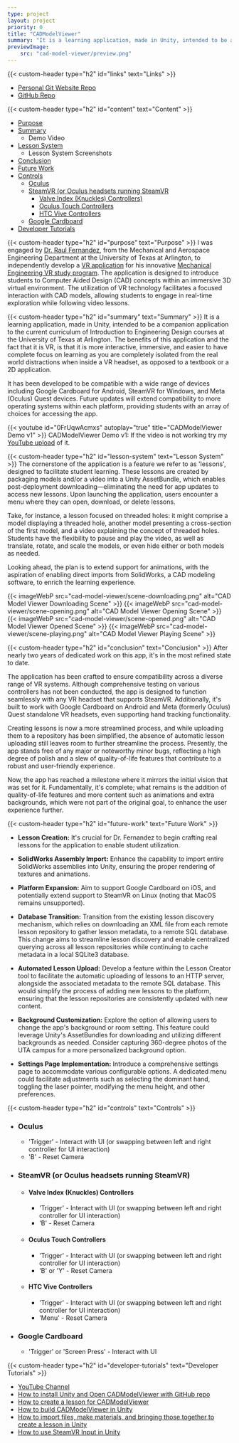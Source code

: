 ```yaml
---
type: project
layout: project
priority: 0
title: "CADModelViewer"
summary: "It is a learning application, made in Unity, intended to be a companion application to the current curriculum of Introduction to Engineering Design courses at the University of Texas at Arlington."
previewImage:
    src: "cad-model-viewer/preview.png"
---
```

{{< custom-header type="h2" id="links" text="Links" >}}
- [Personal Git Website Repo](https://git.matthewgreen.gg/mgreen/CADModelViewer.git)
- [GitHub Repo](https://github.com/greenmatthew/CADModelViewer.git)

{{< custom-header type="h2" id="content" text="Content" >}}
- [Purpose](#purpose)
- [Summary](#summary)
  - Demo Video
- [Lesson System](#lesson-system)
  - Lesson System Screenshots
- [Conclusion](#conclusion)
- [Future Work](#future-work)
- [Controls](#controls)
  - [Oculus](#oculus)
  - [SteamVR (or Oculus headsets running SteamVR](#steamvr-or-oculus-headsets-running-steamvr)
    - [Valve Index (Knuckles) Controllers)](#valve-index-knuckles-controllers)
    - [Oculus Touch Controllers](#oculus-touch-controllers)
    - [HTC Vive Controllers](#htc-vive-controllers)
  - [Google Cardboard](#google-cardboard)
- [Developer Tutorials](#developer-tutorials)

{{< custom-header type="h2" id="purpose" text="Purpose" >}}
I was engaged by [Dr. Raul Fernandez](https://www.uta.edu/academics/faculty/profile?username=fernande#About%20Me), from the Mechanical and Aerospace Engineering Department at the University of Texas at Arlington, to independently develop a [VR application](https://www.matthewgreen.gg/cad-model-viewer.php) for his innovative [Mechanical Engineering VR study program](https://mevrstudy.uta.edu). The application is designed to introduce students to Computer Aided Design (CAD) concepts within an immersive 3D virtual environment. The utilization of VR technology facilitates a focused interaction with CAD models, allowing students to engage in real-time exploration while following video lessons.

{{< custom-header type="h2" id="summary" text="Summary" >}}
It is a learning application, made in Unity, intended to be a companion application to the current curriculum of Introduction to Engineering Design courses at the University of Texas at Arlington. The benefits of this application and the fact that it is VR, is that it is more interactive, immersive, and easier to have complete focus on learning as you are completely isolated from the real world distractions when inside a VR headset, as opposed to a textbook or a 2D application.

It has been developed to be compatible with a wide range of devices including Google Cardboard for Android, SteamVR for Windows, and Meta (Oculus) Quest devices. Future updates will extend compatibility to more operating systems within each platform, providing students with an array of choices for accessing the app.

{{< youtube id="0FrUqwAcmxs" autoplay="true" title="CADModelViewer Demo v1" >}}
CADModelViewer Demo v1: If the video is not working try my [YouTube upload](https://youtu.be/0FrUqwAcmxs) of it.

{{< custom-header type="h2" id="lesson-system" text="Lesson System" >}}
The cornerstone of the application is a feature we refer to as 'lessons', designed to facilitate student learning. These lessons are created by packaging models and/or a video into a Unity AssetBundle, which enables post-deployment downloading—eliminating the need for app updates to access new lessons. Upon launching the application, users encounter a menu where they can open, download, or delete lessons.

Take, for instance, a lesson focused on threaded holes: it might comprise a model displaying a threaded hole, another model presenting a cross-section of the first model, and a video explaining the concept of threaded holes. Students have the flexibility to pause and play the video, as well as translate, rotate, and scale the models, or even hide either or both models as needed.

Looking ahead, the plan is to extend support for animations, with the aspiration of enabling direct imports from SolidWorks, a CAD modeling software, to enrich the learning experience.

{{< imageWebP src="cad-model-viewer/scene-downloading.png" alt="CAD Model Viewer Downloading Scene" >}}
{{< imageWebP src="cad-model-viewer/scene-opening.png" alt="CAD Model Viewer Opening Scene" >}}
{{< imageWebP src="cad-model-viewer/scene-opened.png" alt="CAD Model Viewer Opened Scene" >}}
{{< imageWebP src="cad-model-viewer/scene-playing.png" alt="CAD Model Viewer Playing Scene" >}}

{{< custom-header type="h2" id="conclusion" text="Conclusion" >}}
After nearly two years of dedicated work on this app, it's in the most refined state to date.

The application has been crafted to ensure compatibility across a diverse range of VR systems. Although comprehensive testing on various controllers has not been conducted, the app is designed to function seamlessly with any VR headset that supports SteamVR. Additionally, it's built to work with Google Cardboard on Android and Meta (formerly Oculus) Quest standalone VR headsets, even supporting hand tracking functionality.

Creating lessons is now a more streamlined process, and while uploading them to a repository has been simplified, the absence of automatic lesson uploading still leaves room to further streamline the process. Presently, the app stands free of any major or noteworthy minor bugs, reflecting a high degree of polish and a slew of quality-of-life features that contribute to a robust and user-friendly experience.

Now, the app has reached a milestone where it mirrors the initial vision that was set for it. Fundamentally, it's complete; what remains is the addition of quality-of-life features and more content such as animations and extra backgrounds, which were not part of the original goal, to enhance the user experience further.

{{< custom-header type="h2" id="future-work" text="Future Work" >}}
- **Lesson Creation:** It's crucial for Dr. Fernandez to begin crafting real lessons for the application to enable student utilization.

- **SolidWorks Assembly Import:** Enhance the capability to import entire SolidWorks assemblies into Unity, ensuring the proper rendering of textures and animations.

- **Platform Expansion:** Aim to support Google Cardboard on iOS, and potentially extend support to SteamVR on Linux (noting that MacOS remains unsupported).

- **Database Transition:** Transition from the existing lesson discovery mechanism, which relies on downloading an XML file from each remote lesson repository to gather lesson metadata, to a remote SQL database. This change aims to streamline lesson discovery and enable centralized querying across all lesson repositories while continuing to cache metadata in a local SQLite3 database.

- **Automated Lesson Upload:** Develop a feature within the Lesson Creator tool to facilitate the automatic uploading of lessons to an HTTP server, alongside the associated metadata to the remote SQL database. This would simplify the process of adding new lessons to the platform, ensuring that the lesson repositories are consistently updated with new content.

- **Background Customization:** Explore the option of allowing users to change the app's background or room setting. This feature could leverage Unity's AssetBundles for downloading and utilizing different backgrounds as needed. Consider capturing 360-degree photos of the UTA campus for a more personalized background option.

- **Settings Page Implementation:** Introduce a comprehensive settings page to accommodate various configurable options. A dedicated menu could facilitate adjustments such as selecting the dominant hand, toggling the laser pointer, modifying the menu height, and other preferences.

{{< custom-header type="h2" id="controls" text="Controls" >}}
- ### Oculus
  - 'Trigger' - Interact with UI (or swapping between left and right controller for UI interaction)
  - 'B' - Reset Camera
- ### SteamVR (or Oculus headsets running SteamVR)
  - #### Valve Index (Knuckles) Controllers
    - 'Trigger' - Interact with UI (or swapping between left and right controller for UI interaction)
    - 'B' - Reset Camera
  - #### Oculus Touch Controllers
    - 'Trigger' - Interact with UI (or swapping between left and right controller for UI interaction)
    - 'B' or 'Y' - Reset Camera
  - #### HTC Vive Controllers
    - 'Trigger' - Interact with UI (or swapping between left and right controller for UI interaction)
    - 'Menu' - Reset Camera
- ### Google Cardboard
    - 'Trigger' or 'Screen Press' - Interact with UI

{{< custom-header type="h2" id="developer-tutorials" text="Developer Tutorials" >}}
- [YouTube Channel](https://www.youtube.com/@MatthewGreenUTA)
- [How to install Unity and Open CADModelViewer with GitHub repo](https://youtu.be/SWgSGMGT6zE)
- [How to create a lesson for CADModelViewer](https://youtu.be/DU2TdbVnWuE)
- [How to build CADModelViewer in Unity](https://youtu.be/5mVli2j72rQ)
- [How to import files, make materials, and bringing those together to create a lesson in Unity](https://youtu.be/7WIeX7rQ0aA)
- [How to use SteamVR Input in Unity](https://youtu.be/o8Gso-tdGws)